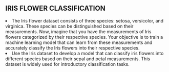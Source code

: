 <h2>IRIS FLOWER CLASSIFICATION</h2>
<li>The Iris flower dataset consists of three species: setosa, versicolor,
and virginica. These species can be distinguished based on their
measurements. Now, imagine that you have the measurements
of Iris flowers categorized by their respective species. Your
objective is to train a machine learning model that can learn from
these measurements and accurately classify the Iris flowers into
their respective species.</li>
<li>Use the Iris dataset to develop a model that can classify iris
flowers into different species based on their sepal and petal
measurements. This dataset is widely used for introductory
classification tasks.</li>

